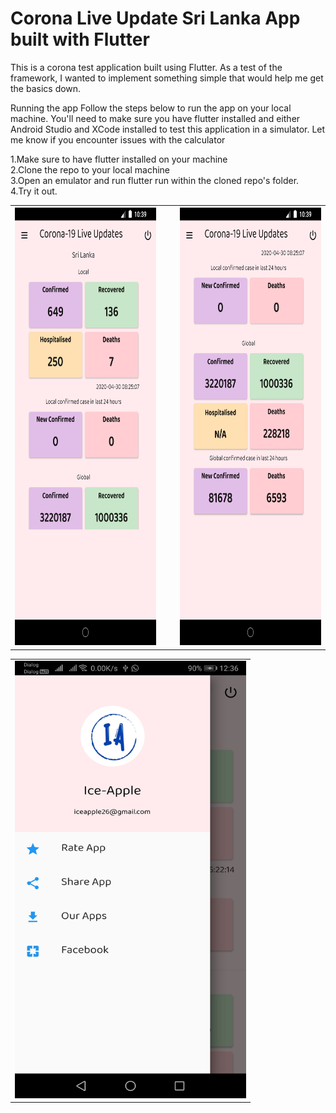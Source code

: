 <h1>Corona Live Update Sri Lanka App built with Flutter</h1>

This is a corona test application built using Flutter. As a test of the framework, I wanted to implement something simple that would help me get the basics down.

Running the app
Follow the steps below to run the app on your local machine. You'll need to make sure you have flutter installed and either Android Studio and XCode installed to test this application in a simulator. Let me know if you encounter issues with the calculator

1.Make sure to have flutter installed on your machine <br />
2.Clone the repo to your local machine <br />
3.Open an emulator and run flutter run within the cloned repo's folder. <br />
4.Try it out. <br />

<table>
    <tr>
      <th><img src="https://github.com/Srikanth20141/Corona/blob/master/test1/images/2.png" alt="image"  height="700" width="370"></th>
      <th><img width="18"></th>
      <th><img src="https://github.com/Srikanth20141/Corona/blob/master/test1/images/1.png" alt="image"  height="700" width="370"></th>
    </tr>
</table>

<table>
    <tr>
     <td><img src="https://github.com/Srikanth20141/Corona/blob/master/test1/images/3.jpeg" alt="image"  height="700" width="370"></td>
    </tr>
</table>

